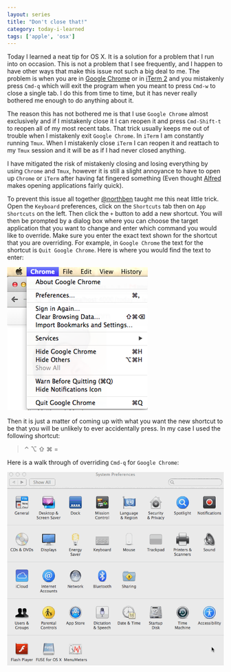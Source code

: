 ```yaml
---
layout: series
title: "Don't close that!"
category: today-i-learned
tags: ['apple', 'osx']
---
```


Today I learned a neat tip for OS X. It is a solution for a problem that I run into on occasion. This is not a problem that I see frequently, and I happen to have other ways that make this issue not such a big deal to me. The problem is when you are in [Google Chrome][chrome] or in [iTerm 2][iterm] and you mistakenly press `Cmd-q` which will exit the program when you meant to press `Cmd-w` to close a single tab. I do this from time to time, but it has never really bothered me enough to do anything about it.

The reason this has not bothered me is that I use `Google Chrome` almost exclusively and if I mistakenly close it I can reopen it and press `Cmd-Shift-t` to reopen all of my most recent tabs. That trick usually keeps me out of trouble when I mistakenly exit `Google Chrome`. In `iTerm` I am constantly running `Tmux`. When I mistakenly close `iTerm` I can reopen it and reattach to my `Tmux` session and it will be as if I had never closed anything.

I have mitigated the risk of mistakenly closing and losing everything by using `Chrome` and `Tmux`, however it is still a slight annoyance to have to open up `Chrome` or `iTerm` after having fat fingered something (Even thought [Alfred][alfred] makes opening applications fairly quick).

To prevent this issue all together [@northben][ben] taught me this neat little trick. Open the `Keyboard` preferences, click on the `Shortcuts` tab then on `App Shortcuts` on the left. Then click the `+` button to add a new shortcut. You will then be prompted by a dialog box where you can choose the target application that you want to change and enter which command you would like to override. Make sure you enter the exact text shown for the shortcut that you are overriding. For example, in `Google Chrome` the text for the shortcut is `Quit Google Chrome`. Here is where you would find the text to enter:

![Chrome Quit Command][chromecommand]


Then it is just a matter of coming up with what you want the new shortcut to be that you will be unlikely to ever accidentally press. In my case I used the following shortcut: 
> &#8963; &#8997; &#8679; &#8984; &#61;


Here is a walk through of overriding `Cmd-q` for `Google Chrome`:

![See it in action][itinaction]

[chromecommand]: /assets/images/today-i-learned/chrome-quit.png
[itinaction]: /assets/images/today-i-learned/no_more_close.gif

[alfred]: http://www.alfredapp.com/
[chrome]: https://www.google.com/chrome/
[iterm]: http://iterm2.com/
[ben]: https://twitter.com/northben
